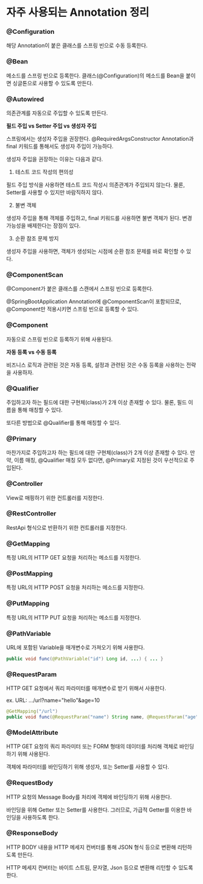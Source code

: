 # 자주 사용되는 Annotation 정리

### @Configuration

해당 Annotation이 붙은 클래스를 스프링 빈으로 수동 등록한다.


### @Bean

메소드를 스프링 빈으로 등록한다. 클래스(@Configuration)의 메소드를 Bean을 붙이면 싱글톤으로 사용할 수 있도록 만든다.


### @Autowired

의존관계를 자동으로 주입할 수 있도록 만든다.

**필드 주입 vs Setter 주입 vs 생성자 주입**

스프링에서는 생성자 주입을 권장한다. @RequiredArgsConstructor Annotation과 final 키워드를 통해서도 생성자 주입이 가능하다.

생성자 주입을 권장하는 이유는 다음과 같다.

1. 테스트 코드 작성의 편의성

필드 주입 방식을 사용하면 테스트 코드 작성시 의존관계가 주입되지 않는다. 물론, Setter를 사용할 수 있지만 바람직하지 않다.

2. 불변 객체

생성자 주입을 통해 객체를 주입하고, final 키워드를 사용하면 불변 객체가 된다. 변경 가능성을 배제한다는 장점이 있다.

3. 순환 참조 문제 방지

생성자 주입을 사용하면, 객체가 생성되는 시점에 순환 참조 문제를 바로 확인할 수 있다.

### @ComponentScan

@Component가 붙은 클래스를 스캔에서 스프링 빈으로 등록한다.

@SpringBootApplication Annotation에 @ComponentScan이 포함되므로, @Component만 적용시키면 스프링 빈으로 등록할 수 있다.

### @Component

자동으로 스프링 빈으로 등록하기 위해 사용된다.

**자동 등록 vs 수동 등록**

비즈니스 로직과 관련된 것은 자동 등록, 설정과 관련된 것은 수동 등록을 사용하는 전략을 사용하자.

### @Qualifier

주입하고자 하는 필드에 대한 구현체(class)가 2개 이상 존재할 수 있다. 물론, 필드 이름을 통해 매칭할 수 있다.

또다른 방법으로 @Qualifier를 통해 매칭할 수 있다.

### @Primary

마찬가지로 주입하고자 하는 필드에 대한 구현체(class)가 2개 이상 존재할 수 있다. 만약, 이름 매칭, @Qualifier 매칭 모두 없다면, @Primary로 지정된 것이 우선적으로 주입된다.


### @Controller

View로 매핑하기 위한 컨트롤러를 지정한다.

### @RestController

RestApi 형식으로 반환하기 위한 컨트롤러를 지정한다.

### @GetMapping

특정 URL의 HTTP GET 요청을 처리하는 메소드를 지정한다. 

### @PostMapping

특정 URL의 HTTP POST 요청을 처리하는 메소드를 지정한다. 

### @PutMapping

특정 URL의 HTTP PUT 요청을 처리하는 메소드를 지정한다. 

### @PathVariable

URL에 포함된 Variable을 매개변수로 가져오기 위해 사용한다.

```java
public void func(@PathVariable("id") Long id, ...) { ... }
```

### @RequestParam

HTTP GET 요청에서 쿼리 파라미터를 매개변수로 받기 위해서 사용한다.

ex. URL: .../url?name="hello"&age=10

```java
@GetMapping("/url")
public void func(@RequestParam("name") String name, @RequestParam("age") int age ) { ... }
```

### @ModelAttribute

HTTP GET 요청의 쿼리 파라미터 또는 FORM 형태의 데이터를 처리해 객체로 바인딩하기 위해 사용된다.

객체에 파라미터를 바인딩하기 위해 생성자, 또는 Setter를 사용할 수 있다.

### @RequestBody

HTTP 요청의 Message Body를 처리에 객체에 바인딩하기 위해 사용한다.

바인딩을 위해 Getter 또는 Setter를 사용한다. 그러므로, 가급적 Getter를 이용한 바인딩을 사용하도록 한다.


### @ResponseBody

HTTP BODY 내용을 HTTP 메세지 컨버터를 통해 JSON 형식 등으로 변환해 리턴하도록 만든다.

HTTP 메세지 컨버터는 바이트 스트림, 문자열, Json 등으로 변환해 리턴할 수 있도록 한다.
